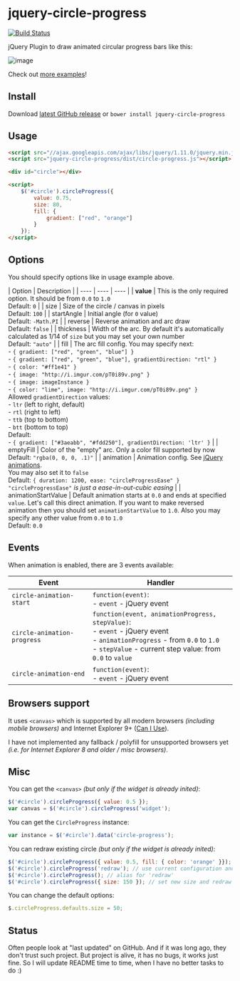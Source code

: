 jquery-circle-progress
======================
[![Build Status](https://travis-ci.org/kottenator/jquery-circle-progress.svg?branch=master)](https://travis-ci.org/kottenator/jquery-circle-progress)

jQuery Plugin to draw animated circular progress bars like this:

![image](http://i.imgur.com/zV5VUQG.png)

Check out [more examples](http://kottenator.github.io/jquery-circle-progress/)!

Install
-------
Download [latest GitHub release](https://github.com/kottenator/jquery-circle-progress/releases)
or `bower install jquery-circle-progress`

Usage
-----
```html
<script src="//ajax.googleapis.com/ajax/libs/jquery/1.11.0/jquery.min.js"></script>
<script src="jquery-circle-progress/dist/circle-progress.js"></script>

<div id="circle"></div>

<script>
    $('#circle').circleProgress({
        value: 0.75,
        size: 80,
        fill: {
            gradient: ["red", "orange"]
        }
    });
</script>
```

Options
-------
You should specify options like in usage example above.

| Option  | Description |
| ---- | ---- | ---- |
| **value** | This is the only required option. It should be from `0.0` to `1.0` <br> Default: `0` |
| size | Size of the circle / canvas in pixels <br> Default: `100` |
| startAngle | Initial angle (for `0` value) <br> Default: `-Math.PI` |
| reverse | Reverse animation and arc draw<br> Default: `false` |
| thickness | Width of the arc. By default it's automatically calculated as 1/14 of `size` but you may set your own number <br> Default: `"auto"` |
| fill | The arc fill config. You may specify next: <br>- `{ gradient: ["red", "green", "blue"] }` <br>- `{ gradient: ["red", "green", "blue"], gradientDirection: "rtl" }`<br>- `{ color: "#ff1e41" }` <br>- `{ image: "http://i.imgur.com/pT0i89v.png" }`<br>- `{ image: imageInstance }`<br>- `{ color: "lime", image: "http://i.imgur.com/pT0i89v.png" }` <br>Allowed `gradientDirection` values:<br>- `ltr` (left to right, default)<br>- `rtl` (right to left)<br>- `ttb` (top to bottom)<br>- `btt` (bottom to top)<br> Default: <br>- `{ gradient: ["#3aeabb", "#fdd250"], gradientDirection: 'ltr' }` |
| emptyFill | Color of the "empty" arc. Only a color fill supported by now <br> Default: `"rgba(0, 0, 0, .1)"` |
| animation | Animation config. See [jQuery animations](http://api.jquery.com/animate/). <br> You may also set it to `false` <br> Default: `{ duration: 1200, ease: "circleProgressEase" }`  <br> `"circleProgressEase"` *is just a ease-in-out-cubic easing* |
| animationStartValue | Default animation starts at `0.0` and ends at specified `value`. Let's call this direct animation. If you want to make reversed animation then you should set `animationStartValue` to `1.0`. Also you may specify any other value from `0.0` to `1.0` <br> Default: `0.0`

Events
------
When animation is enabled, there are 3 events available:

| Event | Handler |
| ---- | ---- |
| `circle-animation-start` | `function(event)`: <br>- `event` - jQuery event |
| `circle-animation-progress` | `function(event, animationProgress, stepValue)`: <br>- `event` - jQuery event <br>- `animationProgress` - from `0.0` to `1.0` <br>- `stepValue` - current step value: from `0.0` to `value` |
| `circle-animation-end` | `function(event)`: <br>- `event` - jQuery event |

Browsers support
----------------
It uses `<canvas>` which is supported by all modern browsers *(including mobile browsers)*
and Internet Explorer 9+ ([Can I Use](http://caniuse.com/#search=canvas)).

I have not implemented any fallback / polyfill for unsupported browsers yet
*(i.e. for Internet Explorer 8 and older / misc browsers)*.

Misc
----
You can get the `<canvas>` *(but only if the widget is already inited)*:
```js
$('#circle').circleProgress({ value: 0.5 });
var canvas = $('#circle').circleProgress('widget');
```

You can get the `CircleProgress` instance:
```js
var instance = $('#circle').data('circle-progress');
```

You can redraw existing circle *(but only if the widget is already inited)*:
```js
$('#circle').circleProgress({ value: 0.5, fill: { color: 'orange' }});
$('#circle').circleProgress('redraw'); // use current configuration and redraw
$('#circle').circleProgress(); // alias for 'redraw'
$('#circle').circleProgress({ size: 150 }); // set new size and redraw
```

You can change the default options:
```js
$.circleProgress.defaults.size = 50;
```

Status
------
Often people look at "last updated" on GitHub. And if it was long ago, they don't trust such project. But project is alive, it has no bugs, it works just fine. So I will update README time to time, when I have no better tasks to do :)
